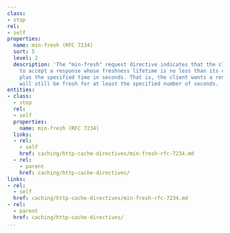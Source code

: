 ```yaml
---
class:
- stop
rel:
- self
properties:
  name: min-fresh (RFC 7234)
  sort: 5
  level: 2
  description: 'The "min-fresh" request directive indicates that the client is willing
    to accept a response whose freshness lifetime is no less than its current age
    plus the specified time in seconds. That is, the client wants a response that
    will still be fresh for at least the specified number of seconds. '
entities:
- class:
  - stop
  rel:
  - self
  properties:
    name: min-fresh (RFC 7234)
  links:
  - rel:
    - self
    href: caching/http-cache-directives/min-fresh-rfc-7234.md
  - rel:
    - parent
    href: caching/http-cache-directives/
links:
- rel:
  - self
  href: caching/http-cache-directives/min-fresh-rfc-7234.md
- rel:
  - parent
  href: caching/http-cache-directives/
...
```

